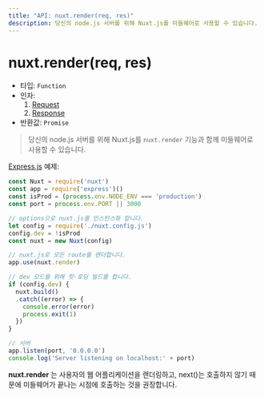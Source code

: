 ```yaml
---
title: "API: nuxt.render(req, res)"
description: 당신의 node.js 서버를 위해 Nuxt.js를 미들웨어로 사용할 수 있습니다.
---
```


# nuxt.render(req, res)

- 타입: `Function`
- 인자:
  1. [Request](https://nodejs.org/api/http.html#http_class_http_incomingmessage)
  2. [Response](https://nodejs.org/api/http.html#http_class_http_serverresponse)
- 반환값: `Promise`

> 당신의 node.js 서버를 위해 Nuxt.js를 `nuxt.render` 기능과 함께 미들웨어로 사용할 수 있습니다.

[Express.js](https://github.com/expressjs/express) 예제:
```js
const Nuxt = require('nuxt')
const app = require('express')()
const isProd = (process.env.NODE_ENV === 'production')
const port = process.env.PORT || 3000

// options으로 nuxt.js를 인스턴스화 합니다.
let config = require('./nuxt.config.js')
config.dev = !isProd
const nuxt = new Nuxt(config)

// nuxt.js로 모든 route를 랜더합니다.
app.use(nuxt.render)

// dev 모드를 위해 핫-로딩 빌드를 합니다.
if (config.dev) {
  nuxt.build()
  .catch((error) => {
    console.error(error)
    process.exit(1)
  })
}

// 서버
app.listen(port, '0.0.0.0')
console.log('Server listening on localhost:' + port)
```

<div class="Alert">

**nuxt.render** 는 사용자의 웹 어플리케이션을 랜더링하고, next()는 호출하지 않기 때문에 미들웨어가 끝나는 시점에 호출하는 것을 권장합니다.

</div>
